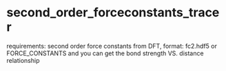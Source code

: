 # second_order_forceconstants_tracer
requirements: second order force constants from DFT, format: fc2.hdf5 or FORCE_CONSTANTS
and you can get the bond strength VS. distance relationship
